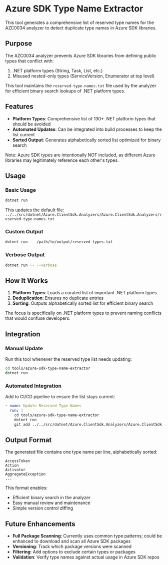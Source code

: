 # Azure SDK Type Name Extractor

This tool generates a comprehensive list of reserved type names for the AZC0034 analyzer to detect duplicate type names in Azure SDK libraries.

## Purpose

The AZC0034 analyzer prevents Azure SDK libraries from defining public types that conflict with:
1. .NET platform types (String, Task, List, etc.)
2. Misused nested-only types (ServiceVersion, Enumerator at top level)

This tool maintains the `reserved-type-names.txt` file used by the analyzer for efficient binary search lookups of .NET platform types.

## Features

- **Platform Types**: Comprehensive list of 130+ .NET platform types that should be avoided
- **Automated Updates**: Can be integrated into build processes to keep the list current  
- **Sorted Output**: Generates alphabetically sorted list optimized for binary search

Note: Azure SDK types are intentionally NOT included, as different Azure libraries may legitimately reference each other's types.

## Usage

### Basic Usage
```bash
dotnet run
```
This updates the default file: `../../src/dotnet/Azure.ClientSdk.Analyzers/Azure.ClientSdk.Analyzers/reserved-type-names.txt`

### Custom Output
```bash
dotnet run -- /path/to/output/reserved-types.txt
```

### Verbose Output
```bash
dotnet run -- --verbose
```

## How It Works

1. **Platform Types**: Loads a curated list of important .NET platform types  
2. **Deduplication**: Ensures no duplicate entries
3. **Sorting**: Outputs alphabetically sorted list for efficient binary search

The focus is specifically on .NET platform types to prevent naming conflicts that would confuse developers.

## Integration

### Manual Update
Run this tool whenever the reserved type list needs updating:
```bash
cd tools/azure-sdk-type-name-extractor
dotnet run
```

### Automated Integration
Add to CI/CD pipeline to ensure the list stays current:
```yaml
- name: Update Reserved Type Names
  run: |
    cd tools/azure-sdk-type-name-extractor
    dotnet run
    git add ../../src/dotnet/Azure.ClientSdk.Analyzers/Azure.ClientSdk.Analyzers/reserved-type-names.txt
```

## Output Format

The generated file contains one type name per line, alphabetically sorted:
```
AccessToken
Action
Activator
AggregateException
...
```

This format enables:
- Efficient binary search in the analyzer
- Easy manual review and maintenance
- Simple version control diffing

## Future Enhancements

- **Full Package Scanning**: Currently uses common type patterns; could be enhanced to download and scan all Azure SDK packages
- **Versioning**: Track which package versions were scanned
- **Filtering**: Add options to exclude certain types or packages
- **Validation**: Verify type names against actual usage in Azure SDK repos